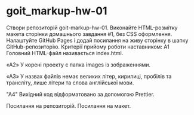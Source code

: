 # goit_markup-hw-01

Створи репозиторій goit-markup-hw-01. Виконайте HTML-розмітку макета сторінки
домашнього завдання #1, без CSS оформлення. Налаштуйте GitHub Pages і додай
посилання на живу сторінку в шапку GitHub-репозиторію. Критерії прийому роботи
наставником: A1 Головний HTML-файл називається index.html.

«A2» У корені проекту є папка images із зображеннями.

«A3» У назвах файлів немає великих літер, кирилиці, пробілів та трансліту, лише
літери та слова англійської мови.

"A4" Вихідний код відформатовано за допомогою Prettier.

Посилання на репозиторій. Посилання на макет.
